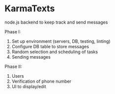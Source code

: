 # KarmaTexts
node.js backend to keep track and send messages

Phase I:
   1. Set up environment (servers, DB, testing, linting)
   1. Configure DB table to store messages
   1. Random selection and scheduling of tasks
   1. Sending messages

Phase II:
   1. Users
   1. Verification of phone number
   1. UI to display/edit

